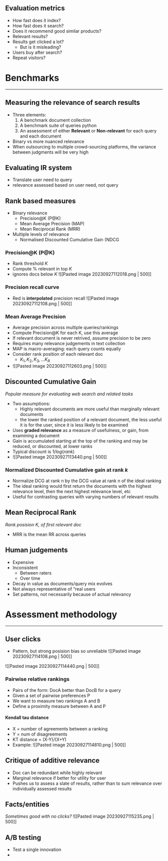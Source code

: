 
## Evaluation metrics
* How fast does it index?
* How fast does it search?
* Does it recommend good similar products?
* Relevant results?
* Results get clicked a lot?
	* But is it misleading?
* Users buy after search?
* Repeat visitors?

# Benchmarks
---
## Measuring the relevance of search results
* Three elements: 
	1. A benchmark document collection 
	2. A benchmark suite of queries python
	3. An assessment of either **Relevant** or **Non-relevant** for each query and each document
* Binary vs more nuanced relevance
* When outsourcing to multiple crowd-sourcing platforms, the variance between judgments will be very high

## Evaluating IR system
* Translate user need to query
* relevance assessed based on user need, not query

## Rank based measures
* Binary relevance 
	* Precision@K (P@K) 
	 * Mean Average Precision (MAP) 
	 * Mean Reciprocal Rank (MRR) 
 * Multiple levels of relevance 
	 * Normalised Discounted Cumulative Gain (NDCG


### Precision@K (P@K)
* Rank threshold _K_
* Compute % relevant in top _K_
* ignores docs below _K_
![[Pasted image 20230927112018.png | 500]]

### Precision recall curve
* Red is **interpolated** precision recall
![[Pasted image 20230927112108.png | 500]]

### Mean Average Precision
* Average precision across multiple queries/rankings
* Compute Precision@K for each K, use this average
* If relevant document is never retrived, assume precision to be zero
* Requires many relevance judgements in text collection
* MAP is macro-averaging: each query counts equally
* Consider rank position of each relevant doc
	* $K_1, K_2, K_3, ... K_R$
* ![[Pasted image 20230927112603.png | 500]]

## Discounted Cumulative Gain
*Popular measure for evaluating web search and related tasks* 

* Two assumptions: 
	* Highly relevant documents are more useful than marginally relevant documents 
	* the lower the ranked position of a relevant document, the less useful it is for the user, since it is less likely to be examined
* Uses **graded relevance** as a measure of usefulness, or gain, from examining a document
* Gain is accumulated starting at the top of the ranking and may be reduced, or discounted, at lower ranks
* Typical discount is $1/log(rank)$
* ![[Pasted image 20230927113440.png | 500]]


### Normalized Discounted Cumulative gain at rank _k_

* Normalize DCG at rank n by the DCG value at rank n of the ideal ranking 
* The ideal ranking would first return the documents with the highest relevance level, then the next highest relevance level, etc
* Useful for contrasting queries with varying numbers of relevant results


## Mean Reciprocal Rank
_Rank posision K, of first relevant doc_

* MRR is the mean RR across queries

## Human judgements
* Expensive 
* Inconsistent 
	* Between raters 
	* Over time 
* Decay in value as documents/query mix evolves 
* Not always representative of “real users
* Set patterns, not necessarily because of actual relevancy


# Assessment methodology
---
## User clicks
* Pattern, but strong posision bias so unreliable
![[Pasted image 20230927114108.png | 500]]

![[Pasted image 20230927114440.png | 500]]

### Pairwise relative rankings
* Pairs of the form: DocA better than DocB for a query
* Given a set of pairwise preferences P 
* We want to measure two rankings A and B 
* Define a proximity measure between A and P

#### Kendall tau distance
* X = number of agreements between a ranking
* Y = num of disagreements
* KT distance = (X-Y)/(X+Y)
* Example:
	![[Pasted image 20230927114810.png | 500]]

## Critique of additive relevance
* Doc can be redundant while highly relevant
* Marginal relevance if better for utility for user
* Pushes us to assess a slate of results, rather than to sum relevance over individually assessed results

## Facts/entities
_Sometimes good with no clicks?_
![[Pasted image 20230927115235.png | 500]]


## A/B testing
* Test a single innovation
* 
